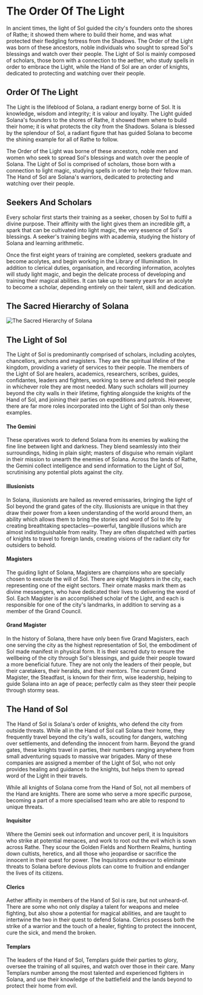 # The Order Of The Light

In ancient times, the light of Sol guided the city's founders onto the shores of Rathe; it showed them where to build their home, and was what protected their fledgling fortress from the Shadows. The Order of the Light was born of these ancestors, noble individuals who sought to spread Sol's blessings and watch over their people. The Light of Sol is mainly composed of scholars, those born with a connection to the aether, who study spells in order to embrace the Light, while the Hand of Sol are an order of knights, dedicated to protecting and watching over their people.

## Order Of The Light

The Light is the lifeblood of Solana, a radiant energy borne of Sol. It is knowledge, wisdom and integrity; it is valour and loyalty. The Light guided Solana's founders to the shores of Rathe, it showed them where to build their home; it is what protects the city from the Shadows. Solana is blessed by the splendour of Sol, a radiant figure that has guided Solana to become the shining example for all of Rathe to follow.

The Order of the Light was borne of these ancestors, noble men and women who seek to spread Sol's blessings and watch over the people of Solana. The Light of Sol is comprised of scholars, those born with a connection to light magic, studying spells in order to help their fellow man. The Hand of Sol are Solana's warriors, dedicated to protecting and watching over their people.

## Seekers And Scholars

Every scholar first starts their training as a seeker, chosen by Sol to fulfil a divine purpose. Their affinity with the light gives them an incredible gift, a spark that can be cultivated into light magic, the very essence of Sol's blessings. A seeker's training begins with academia, studying the history of Solana and learning arithmetic.

Once the first eight years of training are completed, seekers graduate and become acolytes, and begin working in the Library of IIlumination. In addition to clerical duties, organisation, and recording information, acolytes will study light magic, and begin the delicate process of developing and training their magical abilities. It can take up to twenty years for an acolyte to become a scholar, depending entirely on their talent, skill and dedication.

## The Sacred Hierarchy of Solana

![The Sacred Hierarchy of Solana](https://media.githubusercontent.com/media/nathaneastwood/fablore/main/src/world-of-rathe/solana/media/sacred-hierarchy.webp)

## The Light of Sol
The Light of Sol is predominantly comprised of scholars, including acolytes, chancellors, archons and magisters. They are the spiritual lifeline of the kingdom, providing a variety of services to their people. The members of the Light of Sol are healers, academics, researchers, scribes, guides, confidantes, leaders and fighters, working to serve and defend their people in whichever role they are most needed. Many such scholars will journey beyond the city walls in their lifetime, fighting alongside the knights of the Hand of Sol, and joining their parties on expeditions and patrols. However, there are far more roles incorporated into the Light of Sol than only these examples.

#### The Gemini

These operatives work to defend Solana from its enemies by walking the fine line between light and darkness. They blend seamlessly into their surroundings, hiding in plain sight; masters of disguise who remain vigilant in their mission to unearth the enemies of Solana. Across the lands of Rathe, the Gemini collect intelligence and send information to the Light of Sol, scrutinising any potential plots against the city.

#### Illusionists

In Solana, illusionists are hailed as revered emissaries, bringing the light of Sol beyond the grand gates of the city. Illusionists are unique in that they draw their power from a keen understanding of the world around them, an ability which allows them to bring the stories and word of Sol to life by creating breathtaking spectacles—powerful, tangible illusions which are almost indistinguishable from reality. They are often dispatched with parties of knights to travel to foreign lands, creating visions of the radiant city for outsiders to behold.

#### Magisters

The guiding light of Solana, Magisters are champions who are specially chosen to execute the will of Sol. There are eight Magisters in the city, each representing one of the eight sectors. Their ornate masks mark them as divine messengers, who have dedicated their lives to delivering the word of Sol. Each Magister is an accomplished scholar of the Light, and each is responsible for one of the city's landmarks, in addition to serving as a member of the Grand Council.

#### Grand Magister

In the history of Solana, there have only been five Grand Magisters, each one serving the city as the highest representation of Sol, the embodiment of Sol made manifest in physical form. It is their sacred duty to ensure the wellbeing of the city through Sol's blessings, and guide their people toward a more beneficial future. They are not only the leaders of their people, but their caretakers, their heralds, and their mentors. The current Grand Magister, the Steadfast, is known for their firm, wise leadership, helping to guide Solana into an age of peace; perfectly calm as they steer their people through stormy seas.

## The Hand of Sol
The Hand of Sol is Solana's order of knights, who defend the city from outside threats. While all in the Hand of Sol call Solana their home, they frequently travel beyond the city's walls, scouting for dangers, watching over settlements, and defending the innocent from harm. Beyond the grand gates, these knights travel in parties, their numbers ranging anywhere from small adventuring squads to massive war brigades. Many of these companies are assigned a member of the Light of Sol, who not only provides healing and guidance to the knights, but helps them to spread word of the Light in their travels.

While all knights of Solana come from the Hand of Sol, not all members of the Hand are knights. There are some who serve a more specific purpose, becoming a part of a more specialised team who are able to respond to unique threats.

#### Inquisitor

Where the Gemini seek out information and uncover peril, it is Inquisitors who strike at potential menaces, and work to root out the evil which is sown across Rathe. They scour the Golden Fields and Northern Realms, hunting down cultists, heretics, and all those who jeopardise or sacrifice the innocent in their quest for power. The Inquisitors endeavour to eliminate threats to Solana before devious plots can come to fruition and endanger the lives of its citizens.

#### Clerics

Aether affinity in members of the Hand of Sol is rare, but not unheard-of. There are some who not only display a talent for weapons and melee fighting, but also show a potential for magical abilities, and are taught to intertwine the two in their quest to defend Solana. Clerics possess both the strike of a warrior and the touch of a healer, fighting to protect the innocent, cure the sick, and mend the broken.

#### Templars

The leaders of the Hand of Sol, Templars guide their parties to glory, oversee the training of all squires, and watch over those in their care. Many Templars number among the most talented and experienced fighters in Solana, and use their knowledge of the battlefield and the lands beyond to protect their home from evil.
